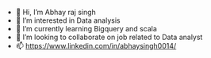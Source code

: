 - 👋 Hi, I’m Abhay raj singh
- 👀 I’m interested in Data analysis
- 🌱 I’m currently learning Bigquery and scala
- 💞️ I’m looking to collaborate on job related to Data analyst
- 📫 https://www.linkedin.com/in/abhaysingh0014/


<!---
abhay-0014/abhay-0014 is a ✨ special ✨ repository because its `README.md` (this file) appears on your GitHub profile.
You can click the Preview link to take a look at your changes.
--->
